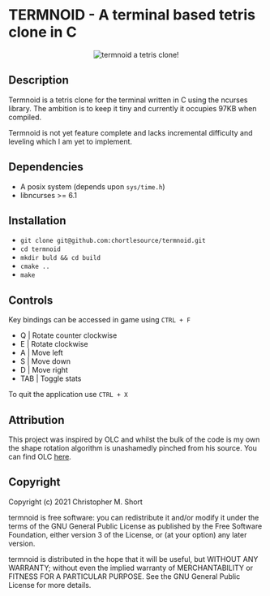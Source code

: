 # TERMNOID - A terminal based tetris clone in C

<p align="center">
  <img src="gfx/sublime_text.png?raw=true" alt="termnoid a tetris clone!"/>
</p>

## Description

Termnoid is a tetris clone for the terminal written in C using the ncurses library. The ambition is to keep it tiny and currently it occupies 97KB when compiled.

Termnoid is not yet feature complete and lacks incremental difficulty and leveling which I am yet to implement.

## Dependencies

* A posix system (depends upon `sys/time.h`)
* libncurses >= 6.1

## Installation

* `git clone git@github.com:chortlesource/termnoid.git`
* `cd termnoid`
* `mkdir buld && cd build`
* `cmake ..`
* `make`

## Controls

Key bindings can be accessed in game using `CTRL + F`

* Q   | Rotate counter clockwise
* E   | Rotate clockwise
* A   | Move left
* S   | Move down
* D   | Move right
* TAB | Toggle stats

To quit the application use `CTRL + X`

## Attribution

This project was inspired by OLC and whilst the bulk of the code is my own the shape rotation algorithm is unashamedly pinched from his source. You can find OLC [here](https://github.com/OneLoneCoder).

## Copyright

Copyright (c) 2021 Christopher M. Short

termnoid is free software: you can redistribute it and/or
modify it under the terms of the GNU General Public License as
published by the Free Software Foundation, either version 3 of the
License, or (at your option) any later version.

termnoid is distributed in the hope that it will be useful, but
WITHOUT ANY WARRANTY; without even the implied warranty of
MERCHANTABILITY or FITNESS FOR A PARTICULAR PURPOSE. See the GNU
General Public License for more details.
